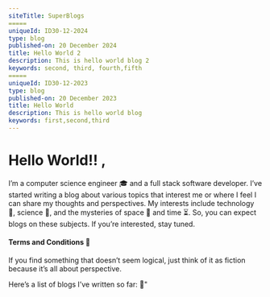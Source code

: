 ```yaml
---
siteTitle: SuperBlogs
=====
uniqueId: ID30-12-2024
type: blog
published-on: 20 December 2024
title: Hello World 2
description: This is hello world blog 2
keywords: second, third, fourth,fifth
=====
uniqueId: ID30-12-2023
type: blog
published-on: 20 December 2023
title: Hello World
description: This is hello world blog
keywords: first,second,third
---
```


# Hello World!! , 
I’m a computer science engineer 🎓 and a full stack software developer. I’ve started writing a blog about various topics that interest me or where I feel I can share my thoughts and perspectives. My interests include technology 💾, science 🔬, and the mysteries of space 🚀 and time ⏳. So, you can expect blogs on these subjects. If you’re interested, stay tuned.

#### Terms and Conditions 📜 
If you find something that doesn’t seem logical, just think of it as fiction because it’s all about perspective.

Here’s a list of blogs I’ve written so far: 📝"
